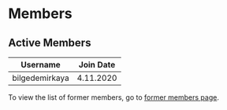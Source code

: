 # Members

## Active Members

|**Username**|**Join Date**|
|------------|-------------|
| bilgedemirkaya | 4.11.2020 |

To view the list of former members, go to [former members page](former-team.md).
